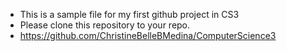 - This is a sample file for my first github project in CS3
- Please clone this repository to your repo.
 - https://github.com/ChristineBelleBMedina/ComputerScience3

